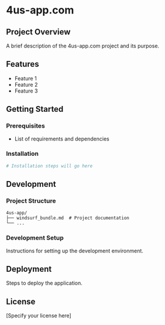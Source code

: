 # 4us-app.com

## Project Overview
A brief description of the 4us-app.com project and its purpose.

## Features
- Feature 1
- Feature 2
- Feature 3

## Getting Started
### Prerequisites
- List of requirements and dependencies

### Installation
```bash
# Installation steps will go here
```

## Development
### Project Structure
```
4us-app/
├── windsurf_bundle.md  # Project documentation
└── ...
```

### Development Setup
Instructions for setting up the development environment.

## Deployment
Steps to deploy the application.

## License
[Specify your license here]

